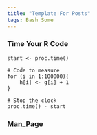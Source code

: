 ```yaml
---
title: "Template For Posts"
tags: Bash Some
---
```



### Time Your R Code

```
start <- proc.time()

# Code to measure
for (i in 1:100000){
	h[i] <- g[i] + 1
}

# Stop the clock
proc.time() - start

```

### [Man_Page](https://)

